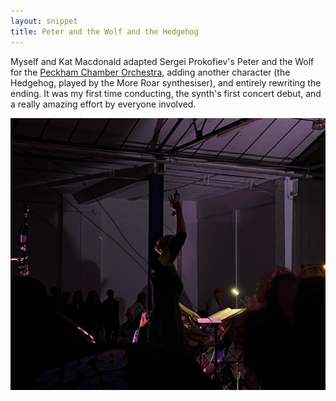 ```yaml
---
layout: snippet
title: Peter and the Wolf and the Hedgehog
---
```


Myself and Kat Macdonald adapted Sergei Prokofiev's Peter and the Wolf for the [Peckham Chamber Orchestra](https://peckhamchamberorchestra.co.uk/), adding another character (the Hedgehog, played by the More Roar synthesiser), and entirely rewriting the ending. It was my first time conducting, the synth's first concert debut, and a really amazing effort by everyone involved.

<img width="552" src="/assets/img/news/conducting-iv-crop.jpeg">